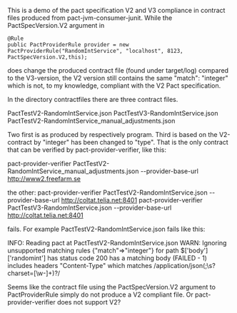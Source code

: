 This is a demo of the pact specification V2 and V3
compliance in contract files produced from
pact-jvm-consumer-junit. While the
PactSpecVersion.V2 argument in

    @Rule
    public PactProviderRule provider = new PactProviderRule("RandomIntService", "localhost", 8123, PactSpecVersion.V2,this);

does change the produced contract file (found under target/log)
compared to the V3-version, the V2 version still contains the same
"match": "integer" which is not, to my knowledge, compliant with
the V2 Pact specification.

In the directory contractfiles there are three contract files.

PactTestV2-RandomIntService.json
PactTestV3-RandomIntService.json
PactTestV2-RandomIntService_manual_adjustments.json

Two first is as produced by respectively program. Third is based on the
V2-contract by "integer" has been changed to "type". That is the only
contract that can be verified by pact-provider-verifier, like this:

pact-provider-verifier  PactTestV2-RandomIntService_manual_adjustments.json --provider-base-url http://www2.freefarm.se

the other:
pact-provider-verifier   PactTestV2-RandomIntService.json --provider-base-url http://coltat.telia.net:8401
pact-provider-verifier   PactTestV3-RandomIntService.json --provider-base-url http://coltat.telia.net:8401

fails. For example PactTestV2-RandomIntService.json fails like this:

INFO: Reading pact at PactTestV2-RandomIntService.json
WARN: Ignoring unsupported matching rules {"match"=>"integer"} for path $['body']['randomint']
has status code 200
has a matching body (FAILED - 1)
includes headers
    "Content-Type" which matches /application\/json(;\s?charset=[\w\-]+)?/

Seems like the contract file using the PactSpecVersion.V2 argument to PactProviderRule
simply do not produce a V2 compliant file. Or pact-provider-verifier does not support V2?